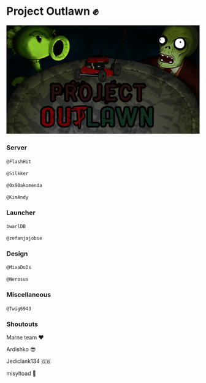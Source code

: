# Project Outlawn ✊

<img src="/Outlawn1.png" width="600"/>

### Server

`@FlashHit`

`@Silkker`

`@0x90akomenda`

`@KimAndy`

### Launcher

`bwarlDB`

`@zefanjajobse`

### Design

`@MixaDoDs`

`@Nerosus`

### Miscellaneous

`@Twig6943`

### Shoutouts

Marne team ❤️

Ardishko 😎

Jediclank134 🇬🇧

misyltoad 🐸
